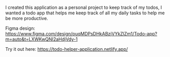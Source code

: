 I created this application as a personal project to keep track of my todos, I wanted a todo app that helps me keep track of all my daily tasks to help me be more productive.

Figma design: https://www.figma.com/design/puqMDPsDHkABzjVYkZlZm1/Todo-app?m=auto&t=LXWKwQNI2aHdjVdy-1

Try it out here: https://todo-helper-application.netlify.app/
